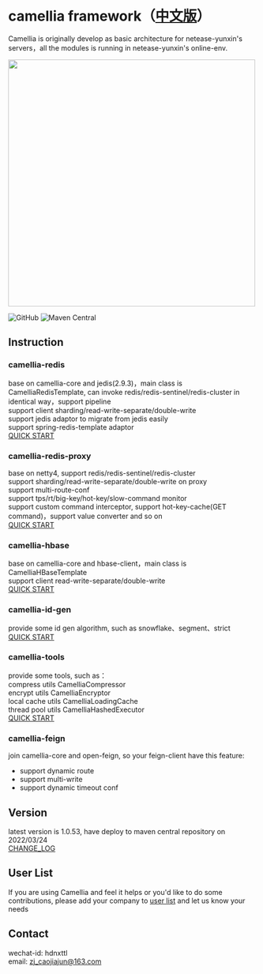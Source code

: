 # camellia framework（[中文版](README.md)）
Camellia is originally develop as basic architecture for netease-yunxin's servers，all the modules is running in netease-yunxin's online-env.

<img src="/docs/img/logo.png" width = "500"/>
 
![GitHub](https://img.shields.io/badge/license-MIT-green.svg)
![Maven Central](https://maven-badges.herokuapp.com/maven-central/com.netease.nim/camellia/badge.svg)
  
## Instruction
### camellia-redis  
base on camellia-core and jedis(2.9.3)，main class is CamelliaRedisTemplate, can invoke redis/redis-sentinel/redis-cluster in identical way，support pipeline    
support client sharding/read-write-separate/double-write   
support jedis adaptor to migrate from jedis easily   
support spring-redis-template adaptor  
[QUICK START](/docs/redis-template/redis-template.md)
### camellia-redis-proxy  
base on netty4, support redis/redis-sentinel/redis-cluster  
support sharding/read-write-separate/double-write on proxy  
support multi-route-conf            
support tps/rt/big-key/hot-key/slow-command monitor  
support custom command interceptor, support hot-key-cache(GET command)，support value converter and so on    
[QUICK START](/docs/redis-proxy/redis-proxy-en.md)  
### camellia-hbase  
base on camellia-core and hbase-client，main class is CamelliaHBaseTemplate    
support client read-write-separate/double-write  
[QUICK START](/docs/hbase-template/hbase-template.md)  
### camellia-id-gen
provide some id gen algorithm, such as snowflake、segment、strict       
[QUICK START](/docs/id-gen/id-gen.md)
### camellia-tools  
provide some tools, such as：    
compress utils CamelliaCompressor   
encrypt utils CamelliaEncryptor   
local cache utils CamelliaLoadingCache   
thread pool utils CamelliaHashedExecutor   
[QUICK START](/docs/tools/tools.md)   

### camellia-feign
join camellia-core and open-feign, so your feign-client have this feature: 
* support dynamic route
* support multi-write
* support dynamic timeout conf

## Version
latest version is 1.0.53, have deploy to maven central repository on 2022/03/24  
[CHANGE_LOG](/update-en.md)  

## User List
If you are using Camellia and feel it helps or you'd like to do some contributions, please add your company to [user list](https://github.com/netease-im/camellia/issues/10) and let us know your needs 

## Contact
wechat-id: hdnxttl  
email: zj_caojiajun@163.com  